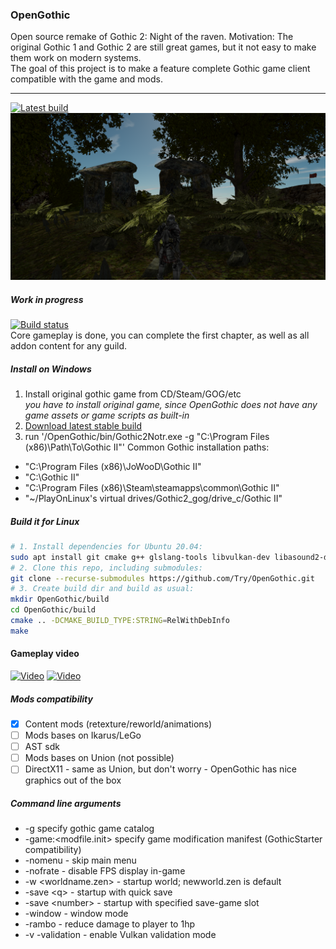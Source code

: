 ### OpenGothic
Open source remake of Gothic 2: Night of the raven.
Motivation: The original Gothic 1 and Gothic 2 are still great games, but it not easy to make them work on modern systems.  
The goal of this project is to make a feature complete Gothic game client compatible with the game and mods.

----
[![Latest build](https://img.shields.io/github/release-pre/Try/opengothic?style=for-the-badge)](https://github.com/Try/opengothic/releases/latest)
![Screenshoot](scr0.png)
##### Work in progress
[![Build status](https://ci.appveyor.com/api/projects/status/github/Try/opengothic?svg=true)](https://ci.appveyor.com/project/Try/opengothic)  
Core gameplay is done, you can complete the first chapter, as well as all addon content for any guild. 

##### Install on Windows
1. Install original gothic game from CD/Steam/GOG/etc  
*you have to install original game, since OpenGothic does not have any game assets or game scripts as built-in*
2. [Download latest stable build](https://github.com/Try/opengothic/releases/latest)
3. run '/OpenGothic/bin/Gothic2Notr.exe -g "C:\Program Files (x86)\Path\To\Gothic II"'
Common Gothic installation paths:  
- "C:\Program Files (x86)\JoWooD\Gothic II"
- "C:\Gothic II"
- "C:\Program Files (x86)\Steam\steamapps\common\Gothic II"
- "~/PlayOnLinux's virtual drives/Gothic2_gog/drive_c/Gothic II"

##### Build it for Linux
```bash
# 1. Install dependencies for Ubuntu 20.04:
sudo apt install git cmake g++ glslang-tools libvulkan-dev libasound2-dev libx11-dev
# 2. Clone this repo, including submodules:
git clone --recurse-submodules https://github.com/Try/OpenGothic.git
# 3. Create build dir and build as usual:
mkdir OpenGothic/build
cd OpenGothic/build
cmake .. -DCMAKE_BUILD_TYPE:STRING=RelWithDebInfo
make
```

#### Gameplay video
[![Video](https://img.youtube.com/vi/R9MNhNsBVQ0/0.jpg)](https://www.youtube.com/watch?v=R9MNhNsBVQ0) [![Video](https://img.youtube.com/vi/6BvwNkPMbwM/0.jpg)](https://www.youtube.com/watch?v=6BvwNkPMbwM)

##### Mods compatibility
- [x] Content mods (retexture/reworld/animations)
- [ ] Mods bases on Ikarus/LeGo 
- [ ] AST sdk
- [ ] Mods bases on Union (not possible)
- [ ] DirectX11 - same as Union, but don't worry - OpenGothic has nice graphics out of the box

##### Command line arguments
* -g specify gothic game catalog
* -game:<modfile.init> specify game modification manifest (GothicStarter compatibility)
* -nomenu - skip main menu
* -nofrate - disable FPS display in-game
* -w <worldname.zen> - startup world; newworld.zen is default
* -save \<q> - startup with quick save
* -save \<number> - startup with specified save-game slot
* -window - window mode
* -rambo - reduce damage to player to 1hp
* -v -validation - enable Vulkan validation mode
